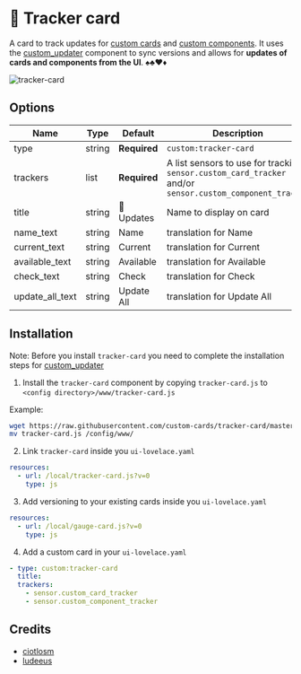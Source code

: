 # 📣 Tracker card

A card to track updates for [custom cards](https://github.com/custom-cards) and [custom components](https://github.com/custom-components). It uses the [custom_updater](https://github.com/custom-components/custom_updater) component to sync versions and allows for **updates of cards and components from the UI**. ♠️♣️♥️♦️

![tracker-card](https://user-images.githubusercontent.com/7738048/42875398-50ee1622-8a8c-11e8-97ed-ea6de6843504.png)

## Options

| Name | Type | Default | Description
| ---- | ---- | ------- | -----------
| type | string | **Required** | `custom:tracker-card`
| trackers | list | **Required** | A list sensors to use for tracking, `sensor.custom_card_tracker` and/or `sensor.custom_component_tracker`
| title | string | 📣 Updates | Name to display on card
| name_text | string | Name | translation for Name
| current_text | string | Current | translation for Current
| available_text | string | Available | translation for Available
| check_text | string | Check | translation for Check
| update_all_text | string | Update All | translation for Update All

## Installation

Note: Before you install `tracker-card` you need to complete the installation steps for [custom_updater](https://github.com/custom-components/custom_updater)

1. Install the `tracker-card` component by copying `tracker-card.js` to `<config directory>/www/tracker-card.js`

Example:
```bash
wget https://raw.githubusercontent.com/custom-cards/tracker-card/master/tracker-card.js
mv tracker-card.js /config/www/
```

2. Link `tracker-card` inside you `ui-lovelace.yaml` 

```yaml
resources:
  - url: /local/tracker-card.js?v=0
    type: js
```

3. Add versioning to your existing cards inside you `ui-lovelace.yaml` 

```yaml
resources:
  - url: /local/gauge-card.js?v=0
    type: js
```

4. Add a custom card in your `ui-lovelace.yaml`

```yaml
- type: custom:tracker-card
  title:
  trackers:
    - sensor.custom_card_tracker
    - sensor.custom_component_tracker
```

## Credits
- [ciotlosm](https://github.com/ciotlosm)
- [ludeeus](https://github.com/ludeeus)
